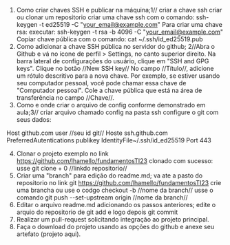 1) Como criar chaves SSH e publicar na máquina;1//
criar a chave ssh
criar ou clonar um repositorio
criar uma chave ssh com o comando: ssh-keygen -t ed25519 -C "your_email@example.com"
Para criar uma chave rsa: executar: ssh-keygen -t rsa -b 4096 -C "your_email@example.com"
Copiar chave pública com o comando: cat ~/.ssh/id_ed25519.pub
2) Como adicionar a chave SSH pública no servidor do github;
2//Abra o Github e vá no ícone de perfil > Settings, no canto superior direito.
Na barra lateral de configurações do usuário, clique em "SSH and GPG keys".
Clique no botão //New SSH key//
No campo //Título//, adicione um rótulo descritivo para a nova chave. Por exemplo, se estiver usando seu computador pessoal, você pode chamar essa chave de "Computador pessoal".
Cole a chave pública que está na área de transferência no campo //Chave//.
3) Como e onde criar o arquivo de config conforme demonstrado em aula;3//
criar arquivo chamado config na pasta ssh
configure o git com seus dados:

Host github.com
user //seu id git//
Hoste ssh.github.com
PreferredAutentications publikey
IdentityFile~/.ssh/id_ed25519
Port 443

4) Clonar o projeto exemplo no link https://github.com/lhamello/fundamentosTI23
clonado com sucesso: usse git clone + 0 //linkdo repositorio//
5) Criar uma "branch" para edição do readme.md;
va ate a pasto do repositorio no link git https://github.com/lhamello/fundamentosTI23 crie uma brancha
ou use o codgo checkout -b //nome da branch//
usse o comando git push --set-upstream origin //nome da branch//
6) Editar o arquivo readme.md adicionando os passos anteriores;
edite o arquio do repositorio
de git add e logo depois git commit
7) Realizar um pull-request solicitando integração ao projeto principal.
8) Faça o download do projeto usando as opções do github e anexe seu artefato (projeto aqui).
